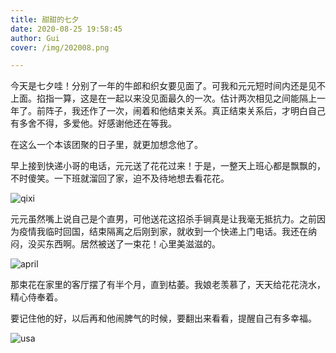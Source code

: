 ```yaml
---
title: 甜甜的七夕
date: 2020-08-25 19:58:45
author: Gui
cover: /img/202008.png

---
```


今天是七夕哇！分别了一年的牛郎和织女要见面了。可我和元元短时间内还是见不上面。掐指一算，这是在一起以来没见面最久的一次。估计两次相见之间能隔上一年了。前阵子，我还作了一次，闹着和他结束关系。真正结束关系后，才明白自己有多舍不得，多爱他。好感谢他还在等我。

在这么一个本该团聚的日子里，就更加想念他了。

早上接到快递小哥的电话，元元送了花花过来！于是，一整天上班心都是飘飘的，不时傻笑。一下班就溜回了家，迫不及待地想去看花花。

![qixi](202008.png)



元元虽然嘴上说自己是个直男，可他送花这招杀手锏真是让我毫无抵抗力。之前因为疫情我临时回国，结束隔离之后刚到家，就收到一个快递上门电话。我还在纳闷，没买东西啊。居然被送了一束花！心里美滋滋的。

![april](202004.png)

那束花在家里的客厅摆了有半个月，直到枯萎。我娘老羡慕了，天天给花花浇水，精心侍奉着。

要记住他的好，以后再和他闹脾气的时候，要翻出来看看，提醒自己有多幸福。

![usa](201812.png)